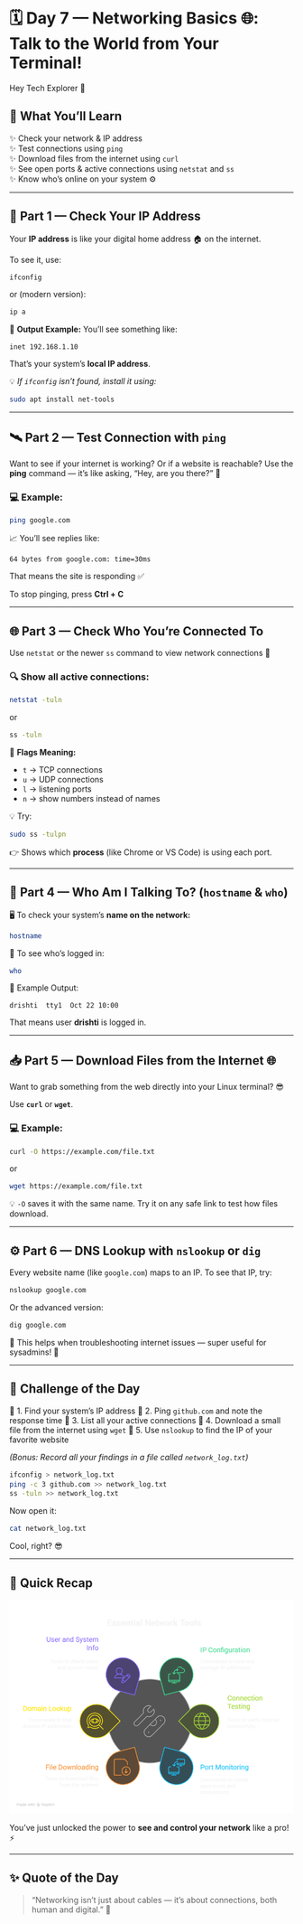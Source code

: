 # 🗓️ **Day 7 — Networking Basics 🌐: Talk to the World from Your Terminal!**

Hey Tech Explorer 👋  

## 🌟 What You’ll Learn
✨ Check your network & IP address  
✨ Test connections using `ping`  
✨ Download files from the internet using `curl`  
✨ See open ports & active connections using `netstat` and `ss`  
✨ Know who’s online on your system ⚙️  

---

## 🧭 Part 1 — Check Your IP Address

Your **IP address** is like your digital home address 🏠 on the internet.  

To see it, use:
```bash
ifconfig
````

or (modern version):

```bash
ip a
```

📘 **Output Example:**
You’ll see something like:

```
inet 192.168.1.10
```

That’s your system’s **local IP address**.

💡 *If `ifconfig` isn’t found, install it using:*

```bash
sudo apt install net-tools
```

---

## 🛰️ Part 2 — Test Connection with `ping`

Want to see if your internet is working? Or if a website is reachable?
Use the **ping** command — it’s like asking, “Hey, are you there?” 🫶

### 💻 Example:

```bash
ping google.com
```

📈 You’ll see replies like:

```
64 bytes from google.com: time=30ms
```

That means the site is responding ✅

To stop pinging, press **Ctrl + C**

---

## 🌐 Part 3 — Check Who You’re Connected To

Use `netstat` or the newer `ss` command to view network connections 👀

### 🔍 Show all active connections:

```bash
netstat -tuln
```

or

```bash
ss -tuln
```

🧠 **Flags Meaning:**

* `t` → TCP connections
* `u` → UDP connections
* `l` → listening ports
* `n` → show numbers instead of names

💡 Try:

```bash
sudo ss -tulpn
```

👉 Shows which **process** (like Chrome or VS Code) is using each port.

---

## 📡 Part 4 — Who Am I Talking To? (`hostname` & `who`)

🖥️ To check your system’s **name on the network:**

```bash
hostname
```

👥 To see who’s logged in:

```bash
who
```

💬 Example Output:

```
drishti  tty1  Oct 22 10:00
```

That means user **drishti** is logged in.

---

## 📥 Part 5 — Download Files from the Internet 🌐

Want to grab something from the web directly into your Linux terminal? 😎

Use **`curl`** or **`wget`**.

### 💻 Example:

```bash
curl -O https://example.com/file.txt
```

or

```bash
wget https://example.com/file.txt
```

💡 `-O` saves it with the same name.
Try it on any safe link to test how files download.

---

## ⚙️ Part 6 — DNS Lookup with `nslookup` or `dig`

Every website name (like `google.com`) maps to an IP.
To see that IP, try:

```bash
nslookup google.com
```

Or the advanced version:

```bash
dig google.com
```

💬 This helps when troubleshooting internet issues — super useful for sysadmins! 🧠

---

## 💪 Challenge of the Day

🎯 1. Find your system’s IP address
🎯 2. Ping `github.com` and note the response time
🎯 3. List all your active connections
🎯 4. Download a small file from the internet using `wget`
🎯 5. Use `nslookup` to find the IP of your favorite website

*(Bonus: Record all your findings in a file called `network_log.txt`)*

```bash
ifconfig > network_log.txt
ping -c 3 github.com >> network_log.txt
ss -tuln >> network_log.txt
```

Now open it:

```bash
cat network_log.txt
```

Cool, right? 😎

---

## 🧾 Quick Recap

![xwe](<_- visual selection (5).png>)

You’ve just unlocked the power to **see and control your network** like a pro! ⚡

---

## ✨ Quote of the Day

> “Networking isn’t just about cables — it’s about connections, both human and digital.” 💬